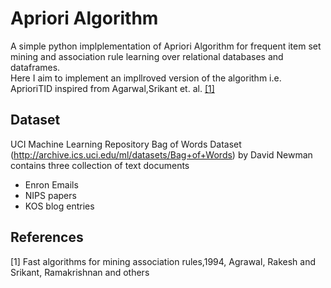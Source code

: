 # Apriori Algorithm

A simple python implplementation of Apriori Algorithm for frequent item set mining and association rule learning over relational databases and dataframes. <br>
Here I aim to implement an impllroved version of the algorithm i.e. AprioriTID inspired from Agarwal,Srikant et. al. [[1]](#1)

## Dataset
UCI Machine Learning Repository Bag of Words Dataset (http://archive.ics.uci.edu/ml/datasets/Bag+of+Words) by David Newman  contains three collection of text documents 
- Enron Emails
- NIPS papers 
- KOS blog entries


## References
<a id="1">[1]</a> 
Fast algorithms for mining association rules,1994,
Agrawal, Rakesh and Srikant, Ramakrishnan and others
